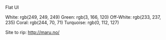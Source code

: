 Flat UI

White: rgb(249, 249, 249)
Green: rgb(3, 166, 120)
Off-White: rgb(233, 237, 235)
Coral: rgb(244, 70, 71)
Turquoise: rgb(0, 112, 127)

Site to rip:
http://maru.no/
